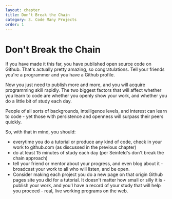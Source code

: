 ```yaml
---
layout: chapter
title: Don't Break the Chain
category: 3. Code Many Projects
order: 1
---
```


# Don't Break the Chain

If you have made it this far, you have published open source code on Github.
That's actually pretty amazing, so congratulations. Tell your friends you're a
programmer and you have a Github profile.

Now you just need to publish more and more, and you will acquire programming
skill rapidly. The two biggest factors that will affect whether you learn to
code are whether you openly show your work, and whether you do a little bit of
study each day.

People of all sorts of backgrounds, intelligence levels, and interest can
learn to code - yet those with persistence and openness will surpass their
peers quickly.

So, with that in mind, you should:

  * everytime you do a tutorial or produce any kind of code, check in your work to github.com (as discussed in the previous chapter)
  * do at least 15 minutes of study each day (per Seinfeld's don't break the chain approach)
  * tell your friend or mentor about your progress, and even blog about it - broadcast your work to all who will listen, and be open.
  * Consider making each project you do a new page on that origin Github pages site you did for a tutorial. It doesn't matter how small or silly it is - publish your work, and you'l have a record of your study that will help you proceed - real, live working programs on the web. 

